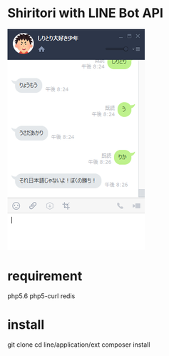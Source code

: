 # Shiritori with LINE Bot API
![しりとり大好き少年](https://raw.githubusercontent.com/junpayment/line/master/hoge.png)

# requirement
php5.6
php5-curl
redis

# install
git clone <this repository>
cd line/application/ext
composer install
